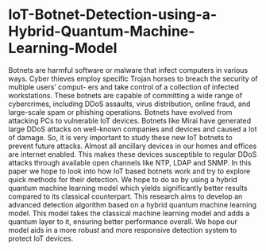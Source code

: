# IoT-Botnet-Detection-using-a-Hybrid-Quantum-Machine-Learning-Model
Botnets are harmful software or malware that infect computers in various ways. Cyber
thieves employ specific Trojan horses to breach the security of multiple users’ comput-
ers and take control of a collection of infected workstations. These botnets are capable
of committing a wide range of cybercrimes, including DDoS assaults, virus distribution,
online fraud, and large-scale spam or phishing operations. Botnets have evolved from
attacking PCs to vulnerable IoT devices. Botnets like Mirai have generated large DDoS
attacks on well-known companies and devices and caused a lot of damage. So, it is very
important to study these new IoT botnets to prevent future attacks.
Almost all ancillary devices in our homes and offices are internet enabled. This makes
these devices susceptible to regular DDoS attacks through available open channels like
NTP, LDAP and SNMP. In this paper we hope to look into how IoT based botnets work
and try to explore quick methods for their detection. We hope to do so by using a hybrid
quantum machine learning model which yields significantly better results compared to its
classical counterpart.
This research aims to develop an advanced detection algorithm based on a hybrid quantum machine learning model. This model takes the classical machine learning model and adds a quantum layer to it, ensuring better performance overall. We hope our model aids in a more robust and more responsive detection system to protect IoT devices.

